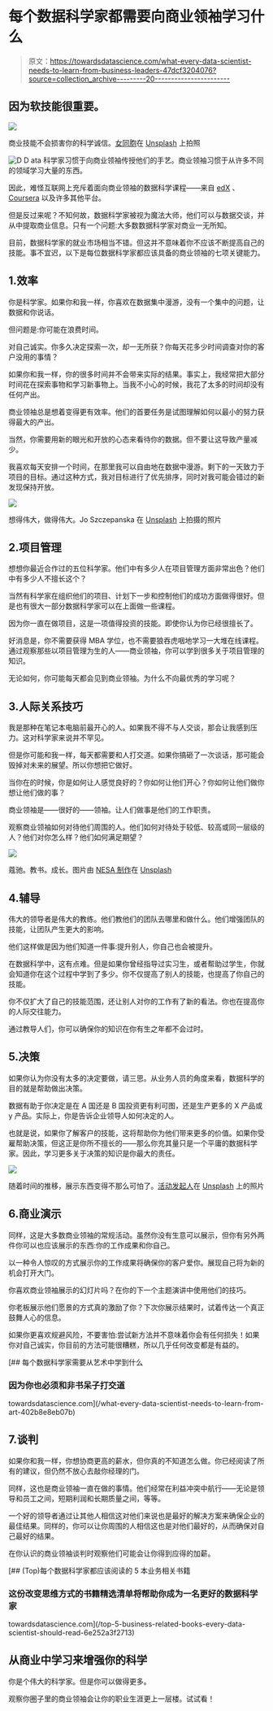 # 每个数据科学家都需要向商业领袖学习什么

> 原文：<https://towardsdatascience.com/what-every-data-scientist-needs-to-learn-from-business-leaders-47dcf3204076?source=collection_archive---------20----------------------->

## 因为软技能很重要。

![](img/56531634186fdaa9eeea12f4008d69fb.png)

商业技能不会损害你的科学诚信。[女同胞](https://unsplash.com/@cowomen?utm_source=unsplash&utm_medium=referral&utm_content=creditCopyText)在 [Unsplash](https://unsplash.com/s/photos/business-leader?utm_source=unsplash&utm_medium=referral&utm_content=creditCopyText) 上拍照

![D](img/e7b97ba5c7306f218d23a013412aef1c.png)  D   ata 科学家习惯于向商业领袖传授他们的手艺。商业领袖习惯于从许多不同的领域学习大量的东西。

因此，难怪互联网上充斥着面向商业领袖的数据科学课程——来自 [edX](https://www.edx.org/professional-certificate/data-science-executives) 、 [Coursera](https://www.coursera.org/business/collections/data-science-business-leaders/) 以及许多其他平台。

但是反过来呢？不知何故，数据科学家被视为魔法大师，他们可以与数据交谈，并从中提取商业信息。只有一个问题:大多数数据科学家对商业一无所知。

目前，数据科学家的就业市场相当不错。但这并不意味着你不应该不断提高自己的技能。事不宜迟，以下是每位数据科学家都应该具备的商业领袖的七项关键能力。

## 1.效率

你是科学家。如果你和我一样，你喜欢在数据集中漫游，没有一个集中的问题，让数据和你说话。

但问题是:你可能在浪费时间。

对自己诚实。你多久决定探索一次，却一无所获？你每天花多少时间调查对你的客户没用的事情？

如果你和我一样，你的很多时间并不会带来实际的结果。事实上，我经常把大部分时间花在探索事物和学习新事物上。当我不小心的时候，我花了太多的时间却没有任何产出。

商业领袖总是想着变得更有效率。他们的首要任务是试图理解如何以最小的努力获得最大的产出。

当然，你需要用新的眼光和开放的心态来看待你的数据。但不要让这导致产量减少。

我喜欢每天安排一个时间，在那里我可以自由地在数据中漫游。剩下的一天致力于项目的目标。通过这种方式，我对目标进行了优先排序，同时对我可能会错过的新发现保持开放。

![](img/713428434b4cfa7e1fd67b6b47a733e9.png)

想得伟大，做得伟大。Jo Szczepanska 在 [Unsplash](https://unsplash.com/s/photos/project-management?utm_source=unsplash&utm_medium=referral&utm_content=creditCopyText) 上拍摄的照片

## 2.项目管理

想想你最近合作过的五位科学家。他们中有多少人在项目管理方面非常出色？他们中有多少人不擅长这个？

当然有科学家在组织他们的项目、计划下一步和控制他们的成功方面做得很好。但是也有很大一部分数据科学家可以在上面做一些课程。

因为你一直在做项目，这是一项值得投资的技能。即使你认为你已经很擅长了。

好消息是，你不需要获得 MBA 学位，也不需要狼吞虎咽地学习一大堆在线课程。通过观察那些以项目管理为生的人——商业领袖，你可以学到很多关于项目管理的知识。

无论如何，你可能每天都会见到商业领袖。为什么不向最优秀的学习呢？

## 3.人际关系技巧

我是那种在笔记本电脑前最开心的人。如果我不得不与人交谈，那会让我感到压力。这对科学家来说并不罕见。

但是你可能和我一样，每天都需要和人打交道。如果你搞砸了一次谈话，那可能会毁掉对未来的展望。所以你想把它做好。

当你在的时候，你是如何让人感觉良好的？你如何让他们开心？你如何让他们做你想让他们做的事？

商业领袖是——很好的——领袖。让人们做事是他们的工作职责。

观察商业领袖如何对待他们周围的人。他们如何对待处于较低、较高或同一层级的人？他们对你怎么样？他们如何满足期望？

![](img/71e5668e469af6269fd24bc2cf3ab628.png)

蔻驰。教书。成长。图片由 [NESA 制作](https://unsplash.com/@nesabymakers?utm_source=unsplash&utm_medium=referral&utm_content=creditCopyText)在 [Unsplash](https://unsplash.com/s/photos/efficient?utm_source=unsplash&utm_medium=referral&utm_content=creditCopyText)

## 4.辅导

伟大的领导者是伟大的教练。他们教他们的团队去哪里和做什么。他们增强团队的技能，让团队产生更大的影响。

他们这样做是因为他们知道一件事:提升别人，你自己也会被提升。

在数据科学中，这有点难。但是如果你曾经指导过实习生，或者帮助过学生，你就会知道你在这个过程中学到了多少。你不仅提高了别人的技能，也提高了你自己的技能。

你不仅扩大了自己的技能范围，还让别人对你的工作有了新的看法。你也在提高你的人际交往能力。

通过教导人们，你可以确保你的知识在你有生之年都不会过时。

## 5.决策

如果你认为你没有太多的决定要做，请三思。从业务人员的角度来看，数据科学的目的就是帮助做出决策。

数据有助于你决定是在 A 国还是 B 国投资更有利可图，还是生产更多的 X 产品或 y 产品。实际上，你是告诉企业领导人如何决定的人。

也就是说，如果你了解客户的技能，这将帮助你为他们带来更多的价值。如果你受雇帮助决策，但这正是你所不擅长的——那么你充其量只是一个平庸的数据科学家。因此，学习更多关于决策的知识是你最大的责任。

![](img/550566bf1c4eaefa5f34d2831062430a.png)

随着时间的推移，展示东西变得不那么可怕了。[活动发起人](https://unsplash.com/@campaign_creators?utm_source=unsplash&utm_medium=referral&utm_content=creditCopyText)在 [Unsplash](https://unsplash.com/s/photos/presentation?utm_source=unsplash&utm_medium=referral&utm_content=creditCopyText) 上的照片

## 6.商业演示

同样，这是大多数商业领袖的常规活动。虽然你没有生意可以展示，但你有另外两件你可以也应该展示的东西:你的工作成果和你自己。

以一种令人惊叹的方式展示你的工作成果将确保你的客户爱你。展现自己将为新的机会打开大门。

你喜欢商业领袖展示的幻灯片吗？在你的下一个主题演讲中使用他们的技巧。

你老板展示他们愿景的方式真的激励了你？下次你展示结果时，试着传达一个真正鼓舞人心的信息。

如果你更喜欢规避风险，不要害怕:尝试新方法并不意味着你会有任何损失！如果你对自己诚实，你目前的方法可能很糟糕，所以几乎任何改变都是有益的。

[](/what-every-data-scientist-needs-to-learn-from-art-402b8e8eb07b) [## 每个数据科学家需要从艺术中学到什么

### 因为你也必须和非书呆子打交道

towardsdatascience.com](/what-every-data-scientist-needs-to-learn-from-art-402b8e8eb07b) 

## 7.谈判

如果你和我一样，你想协商更高的薪水，但你真的不知道怎么做。你已经阅读了所有的建议，但仍然不放心去敲你经理的门。

同样，这也是商业领袖一直在做的事情。他们经常在利益冲突中航行——无论是领导和员工之间，短期利润和长期质量之间，等等。

一个好的领导者通过让其他人相信这对他们来说也是最好的解决方案来确保企业的最佳结果。同样的，你可以让你周围的人相信这也是对他们最好的，从而确保对自己最好的结果。

在你认识的商业领袖谈判时观察他们可能会让你得到应得的加薪。

[](/top-5-business-related-books-every-data-scientist-should-read-6e252a3f2713) [## (Top)每个数据科学家都应该阅读的 5 本业务相关书籍

### 这份改变思维方式的书籍精选清单将帮助你成为一名更好的数据科学家

towardsdatascience.com](/top-5-business-related-books-every-data-scientist-should-read-6e252a3f2713) 

## 从商业中学习来增强你的科学

你是个伟大的科学家。但是你可以做得更多。

观察你圈子里的商业领袖会让你的职业生涯更上一层楼。试试看！